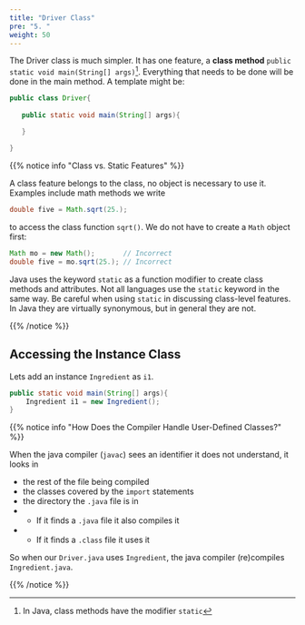 ```yaml
---
title: "Driver Class"
pre: "5. "
weight: 50
---
```


The Driver class is much simpler.  It has one feature, a **class method** `public static void main(String[] args)`[^1]. Everything that needs to be done will be done in the main method.  A template might be:

[^1]: In Java, class methods have the modifier `static`

```java
public class Driver{
    
   public static void main(String[] args){

   }
    
}
```

{{% notice info "Class vs. Static Features" %}}

A class feature belongs to the class, no object is necessary to use it.  Examples include math methods we write 

```java
double five = Math.sqrt(25.); 
```
to access the class function `sqrt()`.  We do not have to create a `Math` object first:

```java
Math mo = new Math();       // Incorrect
double five = mo.sqrt(25.); // Incorrect
```

Java uses the keyword `static` as a function modifier to create class methods and attributes.  Not all languages use the `static` keyword in the same way.  Be careful when using `static` in discussing class-level features.  In Java they are virtually synonymous, but in general they are not.

{{% /notice %}}

## Accessing the Instance Class

Lets add an instance `Ingredient` as `i1`.

```java
public static void main(String[] args){
    Ingredient i1 = new Ingredient();
}
```

{{% notice info "How Does the Compiler Handle User-Defined Classes?" %}}

When the java compiler (`javac`) sees an identifier it does not understand, it looks in
* the rest of the file being compiled
* the classes covered by the `import` statements
* the directory the `.java` file is in
* * If it finds a `.java` file it also compiles it
* * If it finds a `.class` file it uses it 

So when our `Driver.java` uses `Ingredient`, the java compiler (re)compiles `Ingredient.java`.

{{% /notice %}}

